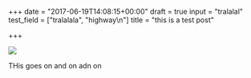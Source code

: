 +++
date = "2017-06-19T14:08:15+00:00"
draft = true
input = "tralalal"
test_field = ["tralalala", "highway\n"]
title = "this is a test post"

+++


![](/uploads/2017/05/31/hand%20(1).png)

THis goes on and on adn on

